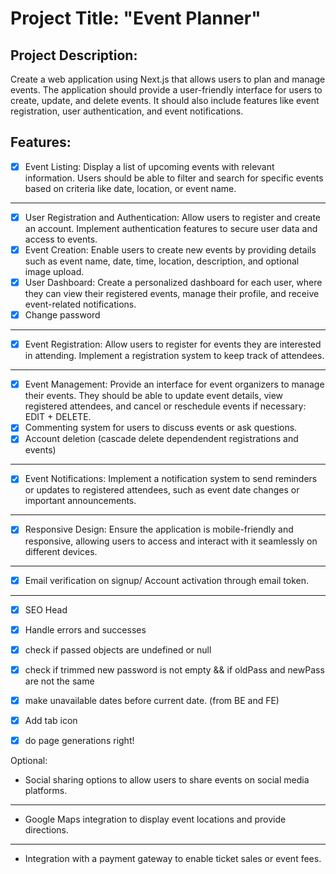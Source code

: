 # Project Title: "Event Planner"

## Project Description:
Create a web application using Next.js that allows users to plan and manage events. The application should provide a user-friendly interface for users to create, update, and delete events. It should also include features like event registration, user authentication, and event notifications.

## Features:

- [x] Event Listing: Display a list of upcoming events with relevant information. Users should be able to filter and search for specific events based on criteria like date, location, or event name.
---

- [x] User Registration and Authentication: Allow users to register and create an account. Implement authentication features to secure user data and access to events.
- [x] Event Creation: Enable users to create new events by providing details such as event name, date, time, location, description, and optional image upload.
- [x] User Dashboard: Create a personalized dashboard for each user, where they can view their registered events, manage their profile, and receive event-related notifications.
- [x] Change password
---

- [x] Event Registration: Allow users to register for events they are interested in attending. Implement a registration system to keep track of attendees.
---

- [x] Event Management: Provide an interface for event organizers to manage their events. They should be able to update event details, view registered attendees, and cancel or reschedule events if necessary: EDIT + DELETE.
- [x] Commenting system for users to discuss events or ask questions.
- [x] Account deletion (cascade delete dependendent registrations and events)
---

- [x] Event Notifications: Implement a notification system to send reminders or updates to registered attendees, such as event date changes or important announcements.
---

- [x] Responsive Design: Ensure the application is mobile-friendly and responsive, allowing users to access and interact with it seamlessly on different devices.
---

- [x] Email verification on signup/ Account activation through email token.
---

- [x] SEO Head
- [x] Handle errors and successes
- [x] check if passed objects are undefined or null
- [x] check if trimmed new password is not empty && if oldPass and newPass are not the same
- [x] make unavailable dates before current date. (from BE and FE)
- [x] Add tab icon
- [x] do page generations right! 



Optional:

- Social sharing options to allow users to share events on social media platforms.
---

- Google Maps integration to display event locations and provide directions.
---

- Integration with a payment gateway to enable ticket sales or event fees.
